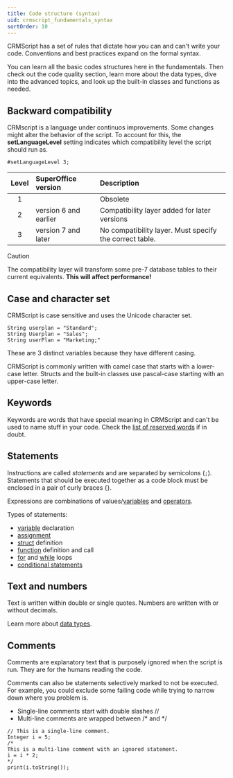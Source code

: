 ```yaml
---
title: Code structure (syntax)
uid: crmscript_fundamentals_syntax
sortOrder: 10
---
```


CRMScript has a set of rules that dictate how you can and can't write your code. Conventions and best practices expand on the formal syntax.

You can learn all the basic codes structures here in the fundamentals. Then check out the code quality section, learn more about the data types, dive into the advanced topics, and look up the built-in classes and functions as needed.

## Backward compatibility

CRMscript is a language under continuos improvements. Some changes might alter the behavior of the script. To account for this, the **setLanguageLevel** setting indicates which compatibility level the script should run as.

```crmscript
#setLanguageLevel 3;
```

| Level | SuperOffice version   | Description |
|:-----:|:----------------------|:------------------------------------------------------- |
| 1     |                       | Obsolete                                                |
| 2     | version 6 and earlier | Compatibility layer added for later versions            |
| 3     | version 7 and later   | No compatibility layer. Must specify the correct table. |

> [!CAUTION]
> The compatibility layer will transform some pre-7 database tables to their current equivalents. **This will affect performance!**

## Case and character set

CRMScript is case sensitive and uses the Unicode character set.

```crmscript
String userplan = "Standard";
String Userplan = "Sales";
String userPlan = "Marketing;"
```

These are 3 distinct variables because they have different casing.

CRMScript is commonly written with camel case that starts with a lower-case letter.
Structs and the built-in classes use pascal-case starting with an upper-case letter.

## Keywords

Keywords are words that have special meaning in CRMScript and can't be used to name stuff in your code.
Check the [list of reserved words](xref:crmscript_fundamentals_reserved_words) if in doubt.

## Statements

Instructions are called *statements* and are separated by semicolons (`;`).
Statements that should be executed together as a code block must be enclosed in a pair of curly braces {}.

Expressions are combinations of values/[variables](xref:crmscript_fundamentals_variables) and [operators](xref:crmscript_fundamentals_operators).

Types of statements:

* [variable](xref:crmscript_fundamentals_variables) declaration
* [assignment](xref:crmscript_fundamentals_operators)
* [struct](xref:crmscript_fundamentals_structs) definition
* [function](xref:crmscript_fundamentals_functions) definition and call
* [for](xref:crmscript_fundamentals_loops_for) and [while](xref:crmscript_fundamentals_loops_while) loops
* [conditional statements](xref:crmscript_fundamentals_if_else)

## Text and numbers

Text is written within double or single quotes. Numbers are written with or without decimals.

Learn more about [data types](xref:crmscript_fundamentals_datatypes_intro).

## Comments

Comments are explanatory text that is purposely ignored when the script is run. They are for the humans reading the code.

Comments can also be statements selectively marked to not be executed. For example, you could exclude some failing code while trying to narrow down where you problem is.

* Single-line comments start with double slashes //
* Multi-line comments are wrapped between /\* and \*/

```crmscript!
// This is a single-line comment.
Integer i = 5;
/*
This is a multi-line comment with an ignored statement.
i = i * 2;
*/
print(i.toString());
```
